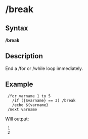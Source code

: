 # /break

## Syntax

**/break**

## **Description**

End a /for or /while loop immediately.

## Example

```text
 /for varname 1 to 5
   /if ({$varname} == 3) /break
   /echo ${varname}
 /next varname
```

Will output:

```text
 1
 2
```
